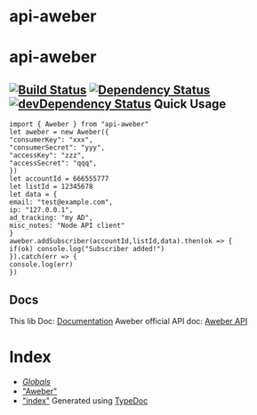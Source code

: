 #  api-aweber
api-aweber
===========
[![Build Status](https://travis-ci.org/scippio/api-aweber.svg)](https://travis-ci.org/scippio/api-aweber)
[![Dependency Status](https://david-dm.org/scippio/api-aweber.svg)](https://david-dm.org/scippio/api-aweber)
[![devDependency Status](https://david-dm.org/scippio/api-aweber/dev-status.svg)](https://david-dm.org/scippio/api-aweber#info=devDependencies)
Quick Usage
-----
```!javascript
import { Aweber } from "api-aweber"
let aweber = new Aweber({
"consumerKey": "xxx",
"consumerSecret": "yyy",
"accessKey": "zzz",
"accessSecret": "qqq",
})
let accountId = 666555777
let listId = 12345678
let data = {
email: "test@example.com",
ip: "127.0.0.1",
ad_tracking: "my AD",
misc_notes: "Node API client"
}
aweber.addSubscriber(accountId,listId,data).then(ok => {
if(ok) console.log("Subscriber added!")
}).catch(err => {
console.log(err)
})
```
Docs
-----
This lib Doc: [Documentation](docs/index.md)
Aweber official API doc: [Aweber API](https://labs.aweber.com/getting_started/main)
# Index
* *[Globals](globals.md)*
* ["Aweber"](modules/_aweber_.md)
* ["index"](modules/_index_.md)
Generated using [TypeDoc](http://typedoc.io)